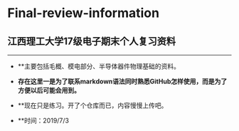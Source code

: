 # Final-review-information
## 江西理工大学17级电子期末个人复习资料
----------------------------------


- **主要包括毛概、模电部分、半导体器件物理基础的资料。


- **存在这里一是为了联系markdown语法同时熟悉GitHub怎样使用，而是为了方便以后可能会用到。**

- **现在只是练习。开了个仓库而已，内容慢慢上传吧。

- **时间：2019/7/3
